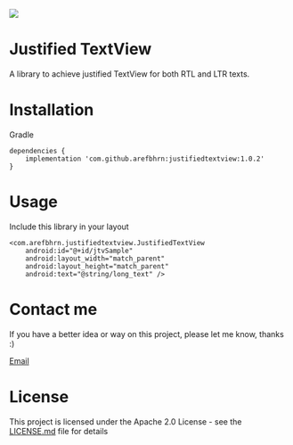 [![](https://jitpack.io/v/arefbhrn/JustifiedTextView.svg)](https://jitpack.io/#arefbhrn/JustifiedTextView)

Justified TextView
==============================

A library to achieve justified TextView for both RTL and LTR texts.

Installation
===============================

Gradle

```
dependencies {
    implementation 'com.github.arefbhrn:justifiedtextview:1.0.2'
}
```

Usage
===========================

Include this library in your layout
```
<com.arefbhrn.justifiedtextview.JustifiedTextView
    android:id="@+id/jtvSample"
    android:layout_width="match_parent"
    android:layout_height="match_parent"
    android:text="@string/long_text" />
 ```

Contact me
===========================

If you have a better idea or way on this project, please let me know, thanks :)

[Email](mailto:arefprivate@gmail.com)

License
===========================

This project is licensed under the Apache 2.0 License - see the [LICENSE.md](LICENSE.md) file for details
